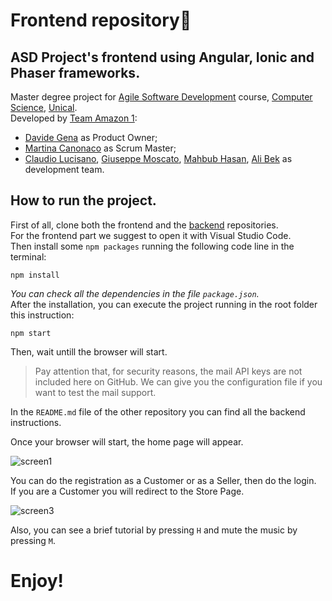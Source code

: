 # Frontend repository🎨
## ASD Project's frontend using Angular, Ionic and Phaser frameworks.
Master degree project for [Agile Software Development](https://sites.google.com/unical.it/inf-agile-software-development) course, [Computer Science](https://informatica.unical.it/home-page), [Unical](https://www.unical.it/portale/).\
Developed by [Team Amazon 1](https://github.com/TeamAgileSoftwareDevelopmentUnical):
+ [Davide Gena](https://github.com/DavidG33k) as Product Owner;
+ [Martina Canonaco](https://github.com/MartinaCanonPh) as Scrum Master;
+ [Claudio Lucisano](https://github.com/Claudiocli), [Giuseppe Moscato](https://github.com/PeppeMoscato), [Mahbub Hasan](https://github.com/mahbub-hasan), [Ali Bek](https://github.com/BEK1) as development team.


## How to run the project.
First of all, clone both the frontend and the [backend](https://github.com/TeamAgileSoftwareDevelopmentUnical/backend) repositories.\
For the frontend part we suggest to open it with Visual Studio Code.\
Then install some `npm packages` running the following code line in the terminal:
```
npm install
```
_You can check all the dependencies in the file `package.json`._\
After the installation, you can execute the project running in the root folder this instruction:
```
npm start
```
Then, wait untill the browser will start.

>Pay attention that, for security reasons, the mail API keys are not included here on GitHub.
>We can give you the configuration file if you want to test the mail support.

In the `README.md` file of the other repository you can find all the backend instructions.

Once your browser will start, the home page will appear.

![screen1](https://user-images.githubusercontent.com/48436360/151399438-67bdba51-d662-4f18-82f6-dd41c1c04212.jpg)

You can do the registration as a Customer or as a Seller, then do the login.\
If you are a Customer you will redirect to the Store Page.

![screen3](https://user-images.githubusercontent.com/48436360/151402050-6fc992d8-bd3d-4d5e-a0ed-2d163575235f.jpg)

Also, you can see a brief tutorial by pressing `H` and mute the music by pressing `M`.

# Enjoy!
